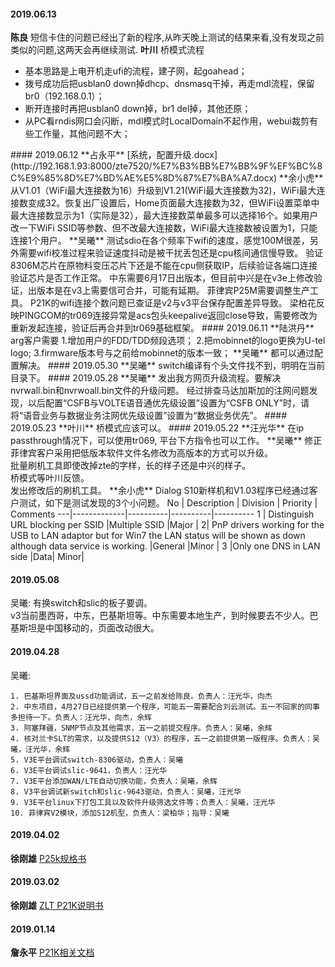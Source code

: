 

#### 2019.06.13
**陈良**   短信卡住的问题已经出了新的程序,从昨天晚上测试的结果来看,没有发现之前类似的问题,这两天会再继续测试.
**叶川**  桥模式流程
<hide>
- 基本思路是上电开机走ufi的流程，建子网，起goahead；
- 拨号成功后把usblan0 down掉dhcp、dnsmasq干掉，再走mdl流程，保留br0（192.168.0.1）；
- 断开连接时再把usblan0 down掉，br1 del掉，其他还原；
- 从PC看rndis网口会闪断，mdl模式时LocalDomain不起作用，webui裁剪有些工作量，其他问题不大；
</hide>
#### 2019.06.12
**占永平**  [系统，配置升级.docx](http://192.168.1.93:8000/zte7520/%E7%B3%BB%E7%BB%9F%EF%BC%8C%E9%85%8D%E7%BD%AE%E5%8D%87%E7%BA%A7.docx)
**余小虎**  从V1.01（WiFi最大连接数为16）升级到V1.21(WiFi最大连接数为32)，WiFi最大连接数变成32。恢复出厂设置后，Home页面最大连接数为32，但WiFi设置菜单中最大连接数显示为1（实际是32），最大连接数菜单最多可以选择16个。如果用户改一下WiFi SSID等参数、但不改最大连接数，WiFi最大连接数被设置为1，只能连接1个用户。
**吴曦**  测试sdio在各个频率下wifi的速度，感觉100M很差，另外需要wifi校准过程来验证速度抖动是被干扰丢包还是cpu核间通信慢导致。  
验证8306M芯片在原物料变压芯片下还是不能在cpu侧获取IP，后续验证各端口连接验证芯片是否工作正常。  
中东需要6月17日出版本，但目前中兴是在v3e上修改验证，出版本是在v3上需要信可合并，可能有延期。  
菲律宾P25M需要调整生产工具。  
P21K的wifi连接个数问题已查证是v2与v3平台保存配置差异导致。  
梁柏花反映PINGCOM的tr069连接异常是acs包头keepalive返回close导致，需要修改为重新发起连接，验证后再合并到tr069基础框架。
#### 2019.06.11
**陆洪丹** arg客户需要 1.增加用户的FDD/TDD频段选项；  
2.把mobinnet的logo更换为U-tel logo;  
3.firmware版本号与之前给mobinnet的版本一致；  
**吴曦**  都可以通过配置解决。
#### 2019.05.30
**吴曦** switch编译有个头文件找不到，明明在当前目录下。
#### 2019.05.28
**吴曦** 发出我方网页升级流程。要解决nvrwall.bin和nvrwoall.bin文件的升级问题。
经过排查马达加斯加的注网问题发现，以后配置“CSFB与VOLTE语音通优先级设置”设置为“CSFB ONLY”时，请将“语音业务与数据业务注网优先级设置”设置为“数据业务优先”。
#### 2019.05.23
**叶川**  桥模式应该可以。
#### 2019.05.22
**汪光华** 在ip passthrough情况下，可以使用tr069, 平台下方指令也可以工作。
**吴曦** 修正菲律宾客户采用把低版本软件文件名修改为高版本的方式可以升级。<br>批量刷机工具即使改掉zte的字样，长的样子还是中兴的样子。<br>桥模式等叶川反馈。<br>发出修改后的刷机工具。  
**余小虎**  Dialog S10新样机和V1.03程序已经通过客户测试，如下是测试发现的3个小问题。<hide>
No | Description | Division | Priority | Comments
---|-------------|----------|----------|----------
1 | Distinguish URL blocking per SSID |Multiple SSID |Major | 
2| PnP drivers working for the USB to LAN adaptor but for Win7 the LAN status will be shown as down although data service is working. |General |Minor |
3 |Only one DNS in LAN side |Data|  Minor|
</hide>

#### 2019.05.08
吴曦:  有换switch和slic的板子要调。  
v3当前墨西哥，中东，巴基斯坦等。中东需要本地生产，到时候要去不少人。巴基斯坦是中国移动的，页面改动很大。
#### 2019.04.28
吴曦:  

    1. 巴基斯坦界面及ussd功能调试，五一之前发给陈良。负责人：汪光华，向杰
    2. 中东项目，4月27日已经提供第一个程序，可能五一需要配合刘云测试。五一不回家的同事多担待一下。负责人：汪光华，向杰，余辉
    3. 阿塞拜疆，SNMP节点及其他需求，五一之前提交程序。负责人：吴曦，余辉
    4. 核对兰卡SLT的需求，以及提供S12（V3）的程序，五一之前提供第一版程序。负责人：吴曦，汪光华，余辉
    5. V3E平台调试switch-8306驱动，负责人：吴曦
    6. V3E平台调试slic-9641，负责人：汪光华
    7. V3E平台添加WAN/LTE自动切换功能，负责人：吴曦，余辉
    8. V3平台调试新switch和slic-9643驱动，负责人：吴曦，汪光华
    9. V3E平台linux下打包工具以及软件升级筛选文件等；负责人：吴曦，汪光华
    10. 菲律宾V2模块，添加S12机型，负责人：梁柏华；指导：吴曦
#### 2019.04.02
**徐刚雄** [P25k规格书](http://192.168.1.93:8000/%E8%A7%84%E6%A0%BC%E4%B9%A6/P25k%E8%A7%84%E6%A0%BC%E4%B9%A6.xls) 
#### 2019.03.02
**徐刚雄**  [ZLT P21K说明书](http://192.168.1.93:8000/%E8%A7%84%E6%A0%BC%E4%B9%A6/ZLT%20P11%28DTU%29Min%E8%A7%84%E6%A0%BC%E4%B9%A6.doc)
#### 2019.01.14
**詹永平**  [P21K相关文档](http://192.168.1.93:8000/zte7520/P21K%E7%9B%B8%E5%85%B3%E6%96%87%E6%A1%A3.zip)